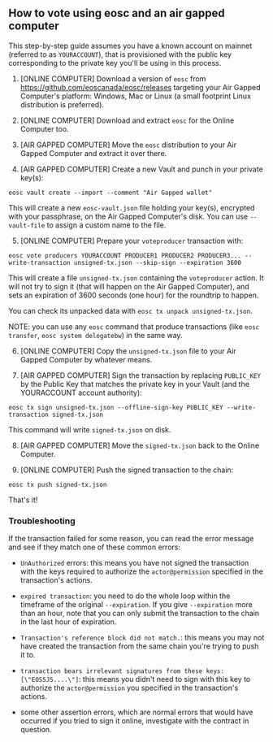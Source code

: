 How to vote using eosc and an air gapped computer
-----------------------------------------------

This step-by-step guide assumes you have a known account on mainnet
(referred to as `YOURACCOUNT`), that is provisioned with the public
key corresponding to the private key you'll be using in this process.

1. [ONLINE COMPUTER] Download a version of `eosc` from
   https://github.com/eoscanada/eosc/releases targeting your Air Gapped
   Computer's platform: Windows, Mac or Linux (a small footprint Linux
   distribution is preferred).

2. [ONLINE COMPUTER] Download and extract `eosc` for the Online
   Computer too.

3. [AIR GAPPED COMPUTER] Move the `eosc` distribution to your Air Gapped
   Computer and extract it over there.

4. [AIR GAPPED COMPUTER] Create a new Vault and punch in your private
   key(s):

```
eosc vault create --import --comment "Air Gapped wallet"
```

This will create a new `eosc-vault.json` file holding your key(s),
encrypted with your passphrase, on the Air Gapped Computer's disk. You can use `--vault-file` to assign a custom name to the file.

5. [ONLINE COMPUTER] Prepare your `voteproducer` transaction with:

```
eosc vote producers YOURACCOUNT PRODUCER1 PRODUCER2 PRODUCER3... --write-transaction unsigned-tx.json --skip-sign --expiration 3600
```

This will create a file `unsigned-tx.json` containing the
`voteproducer` action. It will not try to sign it (that will happen on
the Air Gapped Computer), and sets an expiration of 3600 seconds (one hour) for the
roundtrip to happen.

You can check its unpacked data with `eosc tx unpack unsigned-tx.json`.

NOTE: you can use any `eosc` command that produce transactions (like
`eosc transfer`, `eosc system delegatebw`) in the same way.


6. [ONLINE COMPUTER] Copy the `unsigned-tx.json` file to your Air Gapped
   Computer by whatever means.

7. [AIR GAPPED COMPUTER] Sign the transaction by replacing `PUBLIC_KEY` by the Public Key that matches the private key in your Vault (and the YOURACCOUNT account authority):

```
eosc tx sign unsigned-tx.json --offline-sign-key PUBLIC_KEY --write-transaction signed-tx.json
```

This command will write `signed-tx.json` on disk.

8. [AIR GAPPED COMPUTER] Move the `signed-tx.json` back to the Online Computer.

9. [ONLINE COMPUTER] Push the signed transaction to the chain:

```
eosc tx push signed-tx.json
```

That's it!

### Troubleshooting

If the transaction failed for some reason, you can read the error
message and see if they match one of these common errors:

* `UnAuthorized` errors: this means you have not signed the
  transaction with the keys required to authorize the
  `actor@permission` specified in the transaction's actions.

* `expired transaction`: you need to do the whole loop within the
  timeframe of the original `--expiration`. If you give `--expiration`
  more than an hour, note that you can only submit the transaction to
  the chain in the last hour of expiration.

* `Transaction's reference block did not match.`: this means you may not
  have created the transaction from the same chain you're trying to
  push it to.

* `transaction bears irrelevant signatures from these keys: [\"EOS5J5....\"]`: this means you didn't need to sign with this key to authorize the `actor@permission` you specified in the transaction's actions.

* some other assertion errors, which are normal errors that would have
  occurred if you tried to sign it online, investigate with the
  contract in question.
